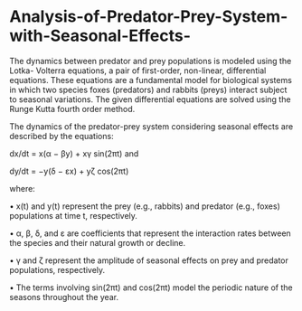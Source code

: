 # Analysis-of-Predator-Prey-System-with-Seasonal-Effects-
The dynamics between predator and prey populations is modeled using the Lotka- Volterra equations, a pair of first-order, non-linear, differential equations. These equations are a fundamental model for biological systems in which two species foxes (predators) and rabbits (preys) interact subject to seasonal variations. 
The given differential equations are solved using the Runge Kutta fourth order method.

The dynamics of the predator-prey system considering seasonal effects are described by
the equations:

dx/dt = x(α − βy) + xγ sin(2πt) and

dy/dt = −y(δ − εx) + yζ cos(2πt)

where:

• x(t) and y(t) represent the prey (e.g., rabbits) and predator (e.g., foxes) populations
at time t, respectively.

• α, β, δ, and ε are coefficients that represent the interaction rates between the species
and their natural growth or decline.

• γ and ζ represent the amplitude of seasonal effects on prey and predator populations,
respectively.

• The terms involving sin(2πt) and cos(2πt) model the periodic nature of the seasons
throughout the year.
